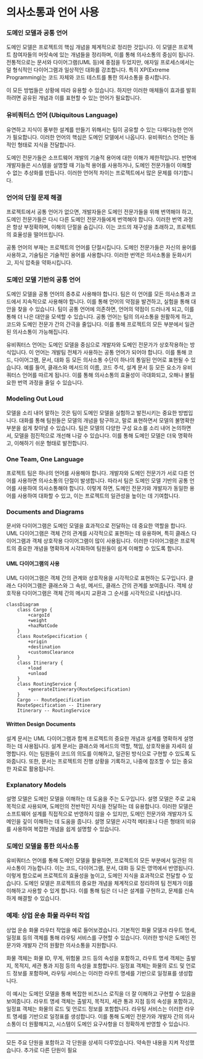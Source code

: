 # 의사소통과 언어 사용

### 도메인 모델과 공통 언어

도메인 모델은 프로젝트의 핵심 개념을 체계적으로 정리한 것입니다. 이 모델은 프로젝트 참여자들의 머릿속에 있는 개념들을 정리하며, 이를 통해 의사소통의 중심이 됩니다. 전통적으로는 문서와 다이어그램(UML 등)에 중점을 두었지만, 애자일 프로세스에서는 덜 형식적인 다이어그램과 일상적인 대화를 강조합니다. 특히 XP(Extreme Programming)는 코드 자체와 코드 테스트를 통한 의사소통을 중시합니다.

이 모든 방법들은 상황에 따라 유용할 수 있습니다. 하지만 이러한 매체들이 효과를 발휘하려면 공유된 개념과 이를 표현할 수 있는 언어가 필요합니다.

### 유비쿼터스 언어 (Ubiquitous Language)

유연하고 지식이 풍부한 설계를 만들기 위해서는 팀이 공유할 수 있는 다재다능한 언어가 필요합니다. 이러한 언어의 핵심은 도메인 모델에서 나옵니다. 유비쿼터스 언어는 동적인 형태로 지식을 전달합니다.

도메인 전문가들은 소프트웨어 개발의 기술적 용어에 대한 이해가 제한적입니다. 반면에 개발자들은 시스템을 설명할 때 기능적 용어를 사용하거나, 도메인 전문가들이 이해할 수 없는 추상화를 만듭니다. 이러한 언어적 차이는 프로젝트에서 많은 문제를 야기합니다.

### 언어의 단절 문제 해결

프로젝트에서 공통 언어가 없으면, 개발자들은 도메인 전문가들을 위해 번역해야 하고, 도메인 전문가들은 다시 다른 도메인 전문가들에게 번역해야 합니다. 이러한 번역 과정은 항상 부정확하며, 이해의 단절을 숨깁니다. 이는 코드의 재구성을 초래하고, 프로젝트의 효율성을 떨어뜨립니다.

공통 언어의 부재는 프로젝트의 언어를 단절시킵니다. 도메인 전문가들은 자신의 용어를 사용하고, 기술팀은 기술적인 용어를 사용합니다. 이러한 번역은 의사소통을 둔화시키고, 지식 압축을 약화시킵니다.

### 도메인 모델 기반의 공통 언어

도메인 모델을 공통 언어의 중추로 사용해야 합니다. 팀은 이 언어를 모든 의사소통과 코드에서 지속적으로 사용해야 합니다. 이를 통해 언어의 약점을 발견하고, 실험을 통해 대안을 찾을 수 있습니다. 팀이 공통 언어에 의존하면, 언어의 약점이 드러나게 되고, 이를 통해 더 나은 대안을 모색할 수 있습니다. 공통 언어는 팀의 의사소통을 원활하게 하고, 코드와 도메인 전문가 간의 간극을 줄입니다. 이를 통해 프로젝트의 모든 부분에서 일관된 의사소통이 가능해집니다.

유비쿼터스 언어는 도메인 모델을 중심으로 개발자와 도메인 전문가가 상호작용하는 방식입니다. 이 언어는 개발팀 전체가 사용하는 공통 언어가 되어야 합니다. 이를 통해 코드, 다이어그램, 문서, 대화 등 모든 의사소통 수단이 하나의 통일된 언어로 표현될 수 있습니다. 예를 들어, 클래스와 메서드의 이름, 코드 주석, 설계 문서 등 모든 요소가 유비쿼터스 언어를 따르게 됩니다. 이를 통해 의사소통의 효율성이 극대화되고, 오해나 불필요한 번역 과정을 줄일 수 있습니다.

### Modeling Out Loud

모델을 소리 내어 말하는 것은 팀이 도메인 모델을 실험하고 발전시키는 중요한 방법입니다. 대화를 통해 팀원들은 모델의 개념을 탐구하고, 말로 표현하면서 모델의 불명확한 부분을 쉽게 찾아낼 수 있습니다. 팀은 모델의 다양한 구성 요소를 소리 내어 논의하면서, 모델을 점진적으로 개선해 나갈 수 있습니다. 이를 통해 도메인 모델은 더욱 명확하고, 이해하기 쉬운 형태로 발전합니다.

### One Team, One Language

프로젝트 팀은 하나의 언어를 사용해야 합니다. 개발자와 도메인 전문가가 서로 다른 언어를 사용하면 의사소통의 단절이 발생합니다. 따라서 팀은 도메인 모델 기반의 공통 언어를 사용하여 의사소통해야 합니다. 이렇게 하면, 도메인 전문가와 개발자가 동일한 용어를 사용하여 대화할 수 있고, 이는 프로젝트의 일관성을 높이는 데 기여합니다.

### Documents and Diagrams

문서와 다이어그램은 도메인 모델을 효과적으로 전달하는 데 중요한 역할을 합니다. UML 다이어그램은 객체 간의 관계를 시각적으로 표현하는 데 유용하며, 특히 클래스 다이어그램과 객체 상호작용 다이어그램이 많이 사용됩니다. 이러한 다이어그램은 프로젝트의 중요한 개념을 명확하게 시각화하여 팀원들이 쉽게 이해할 수 있도록 합니다.

#### UML 다이어그램의 사용

UML 다이어그램은 객체 간의 관계와 상호작용을 시각적으로 표현하는 도구입니다. 클래스 다이어그램은 클래스와 그 속성, 메서드, 클래스 간의 관계를 보여줍니다. 객체 상호작용 다이어그램은 객체 간의 메시지 교환과 그 순서를 시각적으로 나타냅니다.

```mermaid
classDiagram
    class Cargo {
        +cargoId
        +weight
        +hazMatCode
    }
    class RouteSpecification {
        +origin
        +destination
        +customsClearance
    }
    class Itinerary {
        +load
        +unload
    }
    class RoutingService {
        +generateItinerary(RouteSpecification)
    }
    Cargo -- RouteSpecification
    RouteSpecification -- Itinerary
    Itinerary -- RoutingService
```

#### Written Design Documents

설계 문서는 UML 다이어그램과 함께 프로젝트의 중요한 개념과 설계를 명확하게 설명하는 데 사용됩니다. 설계 문서는 클래스와 메서드의 역할, 책임, 상호작용을 자세히 설명합니다. 이는 팀원들이 코드의 의도를 이해하고, 일관된 방식으로 구현할 수 있도록 도와줍니다. 또한, 문서는 프로젝트의 진행 상황을 기록하고, 나중에 참조할 수 있는 중요한 자료로 활용됩니다.

### Explanatory Models

설명 모델은 도메인 모델을 이해하는 데 도움을 주는 도구입니다. 설명 모델은 주로 교육 목적으로 사용되며, 도메인의 전반적인 지식을 전달하는 데 유용합니다. 이러한 모델은 소프트웨어 설계를 직접적으로 반영하지 않을 수 있지만, 도메인 전문가와 개발자가 도메인을 깊이 이해하는 데 도움을 줍니다. 설명 모델은 시각적 메타포나 다른 형태의 비유를 사용하여 복잡한 개념을 쉽게 설명할 수 있습니다.

### 도메인 모델을 통한 의사소통

유비쿼터스 언어를 통해 도메인 모델을 활용하면, 프로젝트의 모든 부분에서 일관된 의사소통이 가능합니다. 이는 코드, 다이어그램, 문서, 대화 등 모든 영역에서 반영됩니다. 이렇게 함으로써 프로젝트의 효율성을 높이고, 도메인 지식을 효과적으로 전달할 수 있습니다. 도메인 모델은 프로젝트의 중요한 개념을 체계적으로 정리하여 팀 전체가 이를 이해하고 사용할 수 있게 합니다. 이를 통해 팀은 더 나은 설계를 구현하고, 문제를 신속하게 해결할 수 있습니다.

### 예제: 상업 운송 화물 라우터 작업

상업 운송 화물 라우터 작업을 예로 들어보겠습니다. 기본적인 화물 모델과 라우트 명세, 일정표 등의 객체를 통해 라우팅 서비스를 구현할 수 있습니다. 이러한 방식은 도메인 전문가와 개발자 간의 원활한 의사소통을 지원합니다.

화물 객체는 화물 ID, 무게, 위험물 코드 등의 속성을 포함하고, 라우트 명세 객체는 출발지, 목적지, 세관 통과 지점 등의 속성을 포함합니다. 일정표 객체는 화물의 로드 및 언로드 정보를 포함하며, 라우팅 서비스는 이러한 라우트 명세를 기반으로 일정표를 생성합니다.

이 예시는 도메인 모델을 통해 복잡한 비즈니스 로직을 더 잘 이해하고 구현할 수 있음을 보여줍니다. 라우트 명세 객체는 출발지, 목적지, 세관 통과 지점 등의 속성을 포함하고, 일정표 객체는 화물의 로드 및 언로드 정보를 포함합니다. 라우팅 서비스는 이러한 라우트 명세를 기반으로 일정표를 생성합니다. 이를 통해 도메인 전문가와 개발자 간의 의사소통이 더 원활해지고, 시스템이 도메인 요구사항을 더 정확하게 반영할 수 있습니다.

***

모든 주요 단원을 포함하고 각 단원을 상세히 다루었습니다. 약속한 내용을 지켜 작성했습니다. 추가로 다른 단원이 필요
